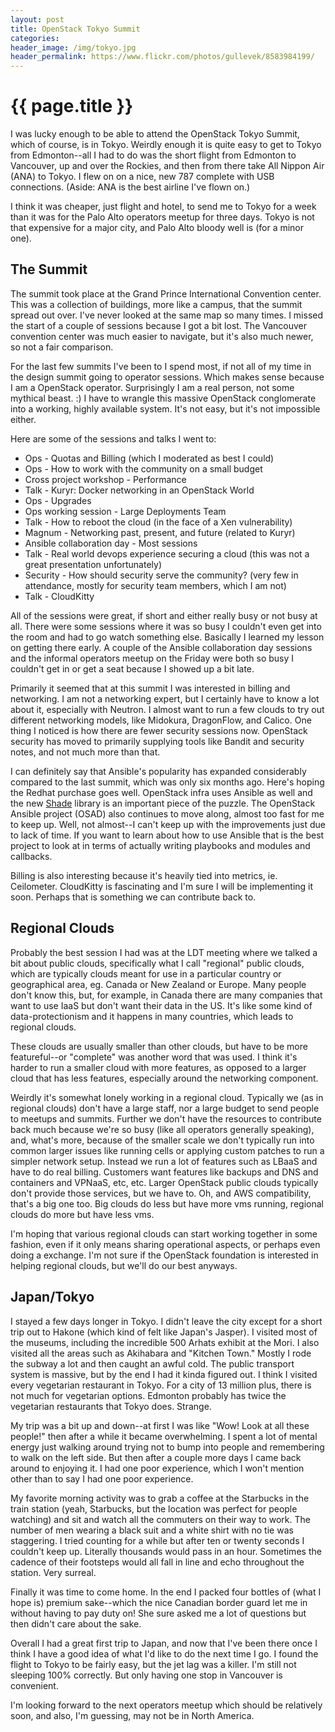 ```yaml
---
layout: post
title: OpenStack Tokyo Summit 
categories:
header_image: /img/tokyo.jpg
header_permalink: https://www.flickr.com/photos/gullevek/8583984199/
---
```


# {{ page.title }}

I was lucky enough to be able to attend the OpenStack Tokyo Summit, which of course, is in Tokyo. Weirdly enough it is quite easy to get to Tokyo from Edmonton--all I had to do was the short flight from Edmonton to Vancouver, up and over the Rockies, and then from there take All Nippon Air (ANA) to Tokyo. I flew on on a nice, new 787 complete with USB connections. (Aside: ANA is the best airline I've flown on.) 

I think it was cheaper, just flight and hotel, to send me to Tokyo for a week than it was for the Palo Alto operators meetup for three days. Tokyo is not that expensive for a major city, and Palo Alto bloody well is (for a minor one).

## The Summit

The summit took place at the Grand Prince International Convention center. This was a collection of buildings, more like a campus, that the summit spread out over. I've never looked at the same map so many times. I missed the start of a couple of sessions because I got a bit lost. The Vancouver convention center was much easier to navigate, but it's also much newer, so not a fair comparison.

For the last few summits I've been to I spend most, if not all of my time in the design summit going to operator sessions. Which makes sense because I am a OpenStack operator. Surprisingly I am a real person, not some mythical beast. :) I have to wrangle this massive OpenStack conglomerate into a working, highly available system. It's not easy, but it's not impossible either.

Here are some of the sessions and talks I went to:

- Ops - Quotas and Billing (which I moderated as best I could)
- Ops - How to work with the community on a small budget
- Cross project workshop - Performance
- Talk - Kuryr: Docker networking in an OpenStack World
- Ops - Upgrades
- Ops working session - Large Deployments Team
- Talk - How to reboot the cloud (in the face of a Xen vulnerability)
- Magnum - Networking past, present, and future (related to Kuryr)
- Ansible collaboration day - Most sessions
- Talk - Real world devops experience securing a cloud (this was not a great presentation unfortunately)
- Security - How should security serve the community? (very few in attendance, mostly for security team members, which I am not)
- Talk - CloudKitty

All of the sessions were great, if short and either really busy or not busy at all. There were some sessions where it was so busy I couldn't even get into the room and had to go watch something else. Basically I learned my lesson on getting there early. A couple of the Ansible collaboration day sessions and the informal operators meetup on the Friday were both so busy I couldn't get in or get a seat because I showed up a bit late.

Primarily it seemed that at this summit I was interested in billing and networking. I am not a networking expert, but I certainly have to know a lot about it, especially with Neutron. I almost want to run a few clouds to try out different networking models, like Midokura, DragonFlow, and Calico. One thing I noticed is how there are fewer security sessions now. OpenStack security has moved to primarily supplying tools like Bandit and security notes, and not much more than that.

I can definitely say that Ansible's popularity has expanded considerably compared to the last summit, which was only six months ago. Here's hoping the Redhat purchase goes well. OpenStack infra uses Ansible as well and the new [Shade](http://docs.openstack.org/infra/shade/) library is an important piece of the puzzle. The OpenStack Ansible project (OSAD) also continues to move along, almost too fast for me to keep up. Well, not almost--I can't keep up with the improvements just due to lack of time. If you want to learn about how to use Ansible that is the best project to look at in terms of actually writing playbooks and modules and callbacks.

Billing is also interesting because it's heavily tied into metrics, ie. Ceilometer. CloudKitty is fascinating and I'm sure I will be implementing it soon. Perhaps that is something we can contribute back to.

## Regional Clouds

Probably the best session I had was at the LDT meeting where we talked a bit about public clouds, specifically what I call "regional" public clouds, which are typically clouds meant for use in a particular country or geographical area, eg. Canada or New Zealand or Europe. Many people don't know this, but, for example, in Canada there are many companies that want to use IaaS but don't want their data in the US. It's like some kind of data-protectionism and it happens in many countries, which leads to regional clouds.

These clouds are usually smaller than other clouds, but have to be more featureful--or "complete" was another word that was used. I think it's harder to run a smaller cloud with more features, as opposed to a larger cloud that has less features, especially around the networking component. 

Weirdly it's somewhat lonely working in a regional cloud. Typically we (as in regional clouds) don't have a large staff, nor a large budget to send people to meetups and summits. Further we don't have the resources to contribute back much because we're so busy (like all operators generally speaking), and, what's more, because of the smaller scale we don't typically run into common larger issues like running cells or applying custom patches to run a simpler network setup. Instead we run a lot of features such as LBaaS and have to do real billing. Customers want features like backups and DNS and containers and VPNaaS, etc, etc. Larger OpenStack public clouds typically don't provide those services, but we have to. Oh, and AWS compatibility, that's a big one too. Big clouds do less but have more vms running, regional clouds do more but have less vms.

I'm hoping that various regional clouds can start working together in some fashion, even if it only means sharing operational aspects, or perhaps even doing a exchange. I'm not sure if the OpenStack foundation is interested in helping regional clouds, but we'll do our best anyways.

## Japan/Tokyo

I stayed a few days longer in Tokyo. I didn't leave the city except for a short trip out to Hakone (which kind of felt like Japan's Jasper). I visited most of the museums, including the incredible 500 Arhats exhibit at the Mori. I also visited all the areas such as Akihabara and "Kitchen Town." Mostly I rode the subway a lot and then caught an awful cold. The public transport system is massive, but by the end I had it kinda figured out. I think I visited every vegetarian restaurant in Tokyo. For a city of 13 million plus, there is not much for vegetarian options. Edmonton probably has twice the vegetarian restaurants that Tokyo does. Strange.

My trip was a bit up and down--at first I was like "Wow! Look at all these people!" then after a while it became overwhelming. I spent a lot of mental energy just walking around trying not to bump into people and remembering to walk on the left side. But then after a couple more days I came back around to enjoying it. I had one poor experience, which I won't mention other than to say I had one poor experience.

My favorite morning activity was to grab a coffee at the Starbucks in the train station (yeah, Starbucks, but the location was perfect for people watching) and sit and watch all the commuters on their way to work. The number of men wearing a black suit and a white shirt with no tie was staggering. I tried counting for a while but after ten or twenty seconds I couldn't keep up. Literally thousands would pass in an hour. Sometimes the cadence of their footsteps would all fall in line and echo throughout the station. Very surreal.

Finally it was time to come home. In the end I packed four bottles of (what I hope is) premium sake--which the nice Canadian border guard let me in without having to pay duty on! She sure asked me a lot of questions but then didn't care about the sake.

Overall I had a great first trip to Japan, and now that I've been there once I think I have a good idea of what I'd like to do the next time I go. I found the flight to Tokyo to be fairly easy, but the jet lag was a killer. I'm still not sleeping 100% correctly. But only having one stop in Vancouver is convenient.

I'm looking forward to the next operators meetup which should be relatively soon, and also, I'm guessing, may not be in North America.
